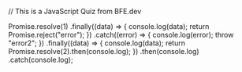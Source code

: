 // This is a JavaScript Quiz from BFE.dev

Promise.resolve(1)
  .finally((data) => {
    console.log(data);
    return Promise.reject("error");
  })
  .catch((error) => {
    console.log(error);
    throw "error2";
  })
  .finally((data) => {
    console.log(data);
    return Promise.resolve(2).then(console.log);
  })
  .then(console.log)
  .catch(console.log);
